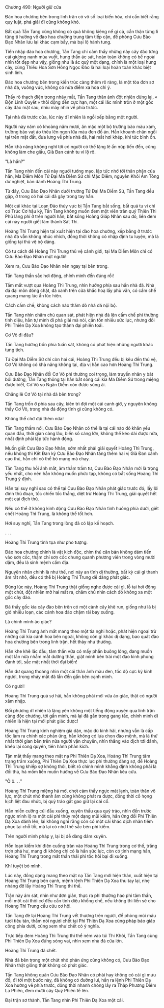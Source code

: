 




Chương 490: Người giữ cửa


Đào hoa chướng bên trong linh trận có vô số loại biến hóa, chỉ cần biết rằng quy luật, phá giải đi cũng không khó.

Bất quá Tần Tang cũng không có quá không kiêng nể gì cả, cẩn thận từng li từng tí hướng về đào hoa chướng trung tâm tiếp cận, để phòng Cưu Bào Đạo Nhân lưu lại khác cạm bẫy, mà bại lộ hành tung.

Tiến nhập đào hoa chướng, Tần Tang chỉ cảm thấy những này cây đào từng cái giương nanh múa vuốt, hung thần ác sát, hoàn toàn không có bề ngoài nhìn tốt đẹp như vậy, giống như là ác quỷ một dạng, chính là một loại hung cây, cùng Thiếu Hoa Sơn Hồng Ngọc Đào là hai loại hoàn toàn khác biệt sinh linh.

Đào hoa chướng bên trong kiến trúc càng thêm rõ ràng, là một tòa đơn sơ nhà đá, vuông vức, không có nửa điểm xa hoa chi ý.

Thấy rõ thạch điện trong nháy mắt, Tần Tang thân ảnh đột nhiên dừng lại, « Độn Linh Quyết » thôi động đến cực hạn, một cái lắc mình trốn ở một gốc cây đào mặt sau, nhíu mày nhìn về phía trước.

Tại nhà đá trước cửa, lúc này dĩ nhiên là ngồi xếp bằng một người.

Người này năm có khoảng năm mươi, ăn mặc một bộ trường bào màu xám, trường bào vạt áo thêu lên ngọn lửa màu đen đồ án. Hắn khoanh chân ngồi tại trên mặt đất, đưa lưng về phía nhà đá, hai mắt hơi khép, khí tức bình ổn.

Hắn khả năng không nghĩ tới có người có thể lặng lẽ ẩn núp tiến đến, cũng không làm che giấu, Giả Đan cảnh tu vi lộ rõ.

"Là hắn?"

Tần Tang nhìn đến cái này người tướng mạo, lập tức nhớ tới thân phận của hắn, Ma Diễm Môn Tứ Đại Ma Diễm Sứ chi Mặc Diễm, nguyên Khôi Âm Tông dư nghiệt, bản danh Hoàng Thì Trung.

Từ đây, Cưu Bào Đạo Nhân dưới trướng Tứ Đại Ma Diễm Sứ, Tần Tang đều gặp, ở trong có hai cái đã gãy trong tay hắn.

Một cái khác tại Loạn Đảo thủy vực bị Tần Tang bắt sống, bất quá tu vi chỉ có Trúc Cơ hậu kỳ, Tần Tang không muốn đem một viên trân quý Thiên Thi Phù lãng phí ở trên người hắn, bắt sống Hoàng Giáp Nhân sau đó, liền đem cái này người giết làm thành Sát Thi.

Hoàng Thì Trung hiện tại xuất hiện tại đào hoa chướng, xếp bằng ở trước nhà đá vẫn không nhúc nhích, đồng thời không có nhập định tu luyện, mà là giống tại thủ vệ bộ dáng.

Có tư cách để Hoàng Thì Trung thủ vệ cảnh giới, tại Ma Diễm Môn chỉ có Cưu Bào Đạo Nhân một người!

Xem ra, Cưu Bào Đạo Nhân nên ngay tại bên trong.

Tần Tang thần sắc hơi động, chính mình đến đúng rồi!

Tầm mắt vượt qua Hoàng Thì Trung, nhìn hướng phía sau hắn nhà đá. Nhà đá đại môn đóng chặt, đá xanh trên cửa khắc hoạ lấy phù văn, có cấm chế quang mang lúc ẩn lúc hiện.

Cách cấm chế, không cách nào thăm dò nhà đá nội bộ.

Tần Tang nhìn chăm chú quan sát, phát hiện nhà đá lên cấm chế phi thường tinh diệu, hắn tự mình đi phá giải mà nói, cần tốn nhiều sức lực, nhưng đối Phi Thiên Dạ Xoa không tạo thành đại phiền toái.

Cơ Võ đi đâu?

Tần Tang hướng bốn phía tuần sát, không có phát hiện những người khác tung tích.

Tứ Đại Ma Diễm Sứ chỉ còn hai cái, Hoàng Thì Trung đều bị kêu đến thủ vệ, Cơ Võ không có khả năng không tại, địa vị hắn cao hơn Hoàng Thì Trung.

Cưu Bào Đạo Nhân đối Cơ Võ phi thường coi trọng, làm truyền nhân y bát bồi dưỡng, Tần Tang thông tại hắn bắt sống cái kia Ma Diễm Sứ trong miệng được biết, Cơ Võ so Ngân Diễm còn được sủng ái.

Chẳng lẽ Cơ Võ tại nhà đá bên trong?

Tần Tang trốn ở phía sau cây, kiên trì đợi một cái canh giờ, y nguyên không thấy Cơ Võ, trong nhà đá động tĩnh gì cũng không có.

Không thể chờ đợi thêm nữa!

Tần Tang thầm nói, Cưu Bào Đạo Nhân có thể là tại cái nào đó khẩn yếu quan đầu, thời gian càng lâu, biến số càng lớn, không thể kéo dài được nữa, nhất định phải lập tức hành động.

Muốn giết Cưu Bào Đạo Nhân, sớm nhất phải giải quyết Hoàng Thì Trung, nếu không thì Kết Đan kỳ Cưu Bào Đạo Nhân tăng thêm hai vị Giả Đan cảnh cao thủ, hắn chỉ có thể bỏ mạng mà chạy.

Tần Tang thu hồi ánh mắt, âm thầm trầm tư, Cưu Bào Đạo Nhân mới là trọng yếu nhất, cho nên hắn không muốn phức tạp, không có bắt sống Hoàng Thì Trung ý định.

Hắn tại suy nghĩ sao có thể tại Cưu Bào Đạo Nhân phát giác trước đó, lấy lôi đình thủ đoạn, tốc chiến tốc thắng, diệt trừ Hoàng Thì Trung, giải quyết hết một cái địch thủ.

Nếu có thể ở không kinh động Cưu Bào Đạo Nhân tình huống phía dưới, giết chết Hoàng Thì Trung, là không thể tốt hơn.

Hơi suy nghĩ, Tần Tang trong lòng đã có lập kế hoạch.

. . .

Hoàng Thì Trung tĩnh tọa như pho tượng.

Đào hoa chướng chính là vật kịch độc, chim thú căn bản không dám tiến vào sơn cốc, thậm chí sơn cốc chung quanh phương viên trong vòng mười dặm, đều là sinh mệnh cấm địa.

Nguyên nhân chính là như thế, nơi này an tĩnh dị thường, bất kỳ cái gì thanh âm rất nhỏ, đều có thể bị Hoàng Thì Trung dễ dàng phát giác.

Đúng lúc này, Hoàng Thì Trung thật giống nghe được cái gì, lỗ tai hơi động một chút, đột nhiên mở hai mắt ra, chăm chú nhìn cách đó không xa một gốc cây đào.

Đã thấy gốc kia cây đào bên trên có một cành cây khẽ run, giống như là bị gió nhiễu loạn, các cánh hoa đào chậm rãi bay xuống.

Là chính mình ảo giác?

Hoàng Thì Trung ánh mắt mang theo một tia nghi hoặc, phát hiện ngoại trừ những cái kia cánh hoa bên ngoài, không còn gì khác dị dạng, bao quát đào hoa chướng bên trong linh trận, hết thảy như thường.

Hắn khe khẽ lắc đầu, tâm thần vừa có mấy phần buông lỏng, đang muốn một lần nữa nhắm mắt dưỡng thần, giật mình bên trái một đạo kình phong đánh tới, sắc mặt nhất thời đại biến!

Hắn dư quang thoáng nhìn một cái thân ảnh màu đen, tốc độ cực kỳ kinh người, trong nháy mắt đã lấn đến gần bên cạnh mình.

Có người!

Hoàng Thì Trung quá sợ hãi, hắn không phải mới vừa ảo giác, thật có người xâm nhập.

Đối phương dĩ nhiên là lặng yên không một tiếng động xuyên qua linh trận cùng độc chướng, tới gần mình, mà lại đã gần trong gang tấc, chính mình dĩ nhiên là hiện tại mới phát giác được!

Hoàng Thì Trung kinh nghiệm già dặn, mặc dù kinh hãi, nhưng vẫn là cấp tốc làm ra chính xác phản ứng, hắn không có lựa chọn đào mệnh, mà là thứ nhất thời gian bên trên nửa người vặn chuyển, nhìn thẳng vào địch tới đánh, khép lại song quyền, tiến hành phản kích.

Tận mắt thấy mang theo mặt nạ Phi Thiên Dạ Xoa, Hoàng Thì Trung tâm trạng trầm xuống, Phi Thiên Dạ Xoa thực lực phi thường đáng sợ, để Hoàng Thì Trung khiếp sợ không thôi, biết rõ chính mình khẳng định không phải là đối thủ, há mồm liền muốn hướng về Cưu Bào Đạo Nhân kêu cứu.

"Ô ô. . ."

Hoàng Thì Trung miệng há mở, chợt cảm thấy ngực mát lạnh, toàn thân vô lực, một chút nhỏ thanh âm cũng không phát ra được, đồng thời cổ họng kịch liệt đau nhức, bị quỷ trảo gắt gao giữ lại cái cổ.

Hắn miễn cưỡng cúi đầu xuống, xuyên thấu qua quỷ trảo, nhìn đến trước ngực mình lộ ra một cái phỉ thúy một dạng mũi kiếm, hắn ứng đối Phi Thiên Dạ Xoa đánh lén, lại không nghĩ rằng còn có một cái khác địch nhân tiềm phục tại chỗ tối, mà lại có như thế sắc bén phi kiếm.

Trên người mình pháp y, lại bị dễ dàng đâm xuyên.

Hỗn loạn kiếm khí điên cuồng tràn vào Hoàng Thì Trung trong cơ thể, trắng trợn phá hư, mang đi không chỉ có là hắn sức lực, còn có tính mạng hắn, Hoàng Thì Trung trong mắt thần thái phi tốc hôi bại đi xuống.

Khí tuyệt bỏ mình.

Lúc này, đồng dạng mang theo mặt nạ Tần Tang mới hiện thân, xuất hiện tại Hoàng Thì Trung bên cạnh, mệnh lệnh Phi Thiên Dạ Xoa thu tay lại, nhẹ nhàng đỡ lấy Hoàng Thì Trung thi thể.

Trận này ám sát, nhìn như đơn giản, thực ra phi thường hao phí tâm thần, mỗi một cái thời cơ đều cần tinh diệu khống chế, nếu không thì liền sẽ cho Hoàng Thì Trung cầu cứu cơ hội.

Tần Tang đè lại Hoàng Thì Trung vết thương trên người, đề phòng mùi máu tươi tiêu tán, thầm nói ngươi chết tại Phi Thiên Dạ Xoa cùng pháp bảo giáp công phía dưới, cũng xem như chết có ý nghĩa.

Trực tiếp đem Hoàng Thì Trung thi thể ném vào túi Thi Khôi, Tần Tang cùng Phi Thiên Dạ Xoa đứng sóng vai, nhìn xem nhà đá cửa lớn.

Hoàng Thì Trung đã chết.

Nhà đá bên trong một chút nhỏ phản ứng cũng không có, Cưu Bào Đạo Nhân thật giống thật không có phát giác.

Tần Tang không quản Cưu Bào Đạo Nhân có phải hay không có cái gì mưu đồ, đi tới một bước này, đã không có đường lui, hắn ra lệnh Phi Thiên Dạ Xoa hướng về phía trước, đồng thời nhanh chóng lấy ra Thập Phương Diêm La Phiên, đem mười cây Quỷ Phiên tế lên.

Đại trận sơ thành, Tần Tang nhìn Phi Thiên Dạ Xoa một cái.




